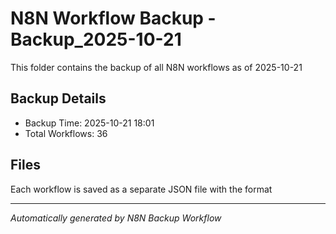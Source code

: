 # N8N Workflow Backup -Backup_2025-10-21

This folder contains the backup of all N8N workflows as of 2025-10-21

## Backup Details
- Backup Time: 2025-10-21 18:01
- Total Workflows: 36

## Files
Each workflow is saved as a separate JSON file with the format

---
*Automatically generated by N8N Backup Workflow*
